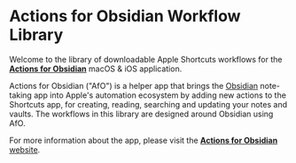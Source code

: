 # Actions for Obsidian Workflow Library

Welcome to the library of downloadable Apple Shortcuts workflows for the [**Actions for Obsidian**](https://obsidian.actions.work) macOS & iOS application.

Actions for Obsidian ("AfO") is a helper app that brings the [Obsidian](https://obsidian.md) note-taking app into Apple's automation ecosystem by adding new actions to the Shortcuts app, for creating, reading, searching and updating your notes and vaults. The workflows in this library are designed around Obsidian using AfO.

For more information about the app, please visit the [**Actions for Obsidian** website](https://obsidian.actions.work).
